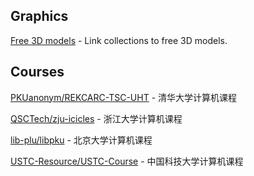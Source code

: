 ## Graphics

[Free 3D models](https://devga.me/free/3d-models-and-textures/) - Link collections to free 3D models.



## Courses

[PKUanonym/REKCARC-TSC-UHT](PKUanonym/REKCARC-TSC-UHT) - 清华大学计算机课程

[QSCTech/zju-icicles](QSCTech/zju-icicles) - 浙江大学计算机课程

[lib-plu/libpku](https://github.com/lib-pku/libpku) - 北京大学计算机课程

[USTC-Resource/USTC-Course](https://github.com/USTC-Resource/USTC-Course) - 中国科技大学计算机课程

